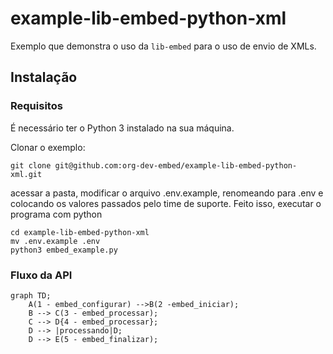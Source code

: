 # example-lib-embed-python-xml

Exemplo que demonstra o uso da `lib-embed` para o uso de envio de XMLs.

## Instalação

### Requisitos
É necessário ter o Python 3 instalado na sua máquina.

Clonar o exemplo:
```
git clone git@github.com:org-dev-embed/example-lib-embed-python-xml.git
```

acessar a pasta, modificar o arquivo .env.example, renomeando para .env e colocando os valores
passados pelo time de suporte. Feito isso, executar o programa com python
```
cd example-lib-embed-python-xml
mv .env.example .env
python3 embed_example.py
```
### Fluxo da API
```mermaid
graph TD;
    A(1 - embed_configurar) -->B(2 -embed_iniciar);    
    B --> C(3 - embed_processar);
    C --> D{4 - embed_processar};
    D --> |processando|D;
    D --> E(5 - embed_finalizar);
```